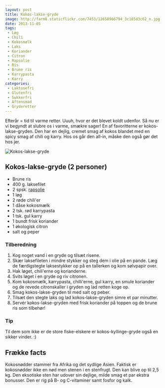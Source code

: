 ```yaml
---
layout: post
title: Kokos-lakse-gryde
image: http://farm8.staticflickr.com/7453/12658966794_3c185d3c62_n.jpg
date: 2013-11-05
tags:
 - Løg
 - Chili
 - Kokosmælk
 - Laks
 - Koriander
 - Citron
 - Rapsolie
 - Ris
 - Brune ris
 - Karrypasta
 - Karry
categories:
 - Laktosefri
 - Glutenfri
 - Sukkerfri
 - Aftensmad
 - Gryderetter
---
```


Efterår = tid til varme retter. Uuuh, hvor er det blevet koldt udenfor. Så nu er
vi begyndt at slubre os i varme, smækre sager! En af favoritterne er
kokos-lakse-gryden. Den har en dejlig, cremet smag af kokos blandet med en spicy
smag af chili og karry. Hos os går den all-in, måske den også gør det hos jer.

![Kokos-lakse-gryde](http://farm8.staticflickr.com/7453/12658966794_3c185d3c62.jpg)


## Kokos-lakse-gryde (2 personer)
- Brune ris
- 400 g. laksefilet
- 2 spsk. [rapsolie](http://www.roedbakkegaard.dk/)
- 1 løg
- 2 røde chili'er
- 1 dåse kokosmælk
- 2 tsk. rød karrypasta
- 1 tsk. gul karry
- 1 bundt frisk koriander
- 1 økologisk citron
- salt og peper

### Tilberedning
1. Kog noget vand i en gryde og tilsæt risene.
2. Skær laksefileten i mindre stykker og steg dem i olie på en pande. Læg de
   færdigstegte laksestykker op på en tallerken og kom sølvpapir over.
3. Hak løget, chili'erne og korianderne.
4. Svits løget i en gryde og riv citronen.
5. Kom kokosmælk, karrypasta, chilli'erne, gul karry, en smule koriander og de
   revede citronskaller i gryden og lad retten koge op.
6. Smag kokos-lakse-gryden til med salt og peber. 
7. Tilsæt den stegte laks og lad kokos-lakse-gryden simre et par minutter.
8. Servér kokos-lakse-gryden med frisk koriander på toppen og de brune ris som
   tilbehør!

### Tip

Til dem som ikke er de store fiske-elskere er kokos-kyllinge-gryde også en sikker vinder. :)

## Frække facts
Kokosnødder stammer fra Afrika og det sydlige Asien. Faktisk er kokosnødder ikke
en nød men stenen i en stenfrugt. Den kan blive op til 2,5 kg. Den eksotiske
sten har udover sin dejlige, milde smag et par ekstra bonusser. Den er rig på B-
og C-vitaminer samt fosfor og kalk.
